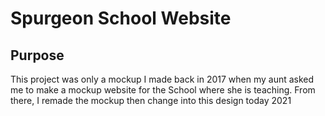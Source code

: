 # Spurgeon School Website
## Purpose
This project was only a mockup I made back in 2017 when my aunt asked me to make a mockup website for the School where she is teaching.
From there, I remade the mockup then change into this design today 2021
